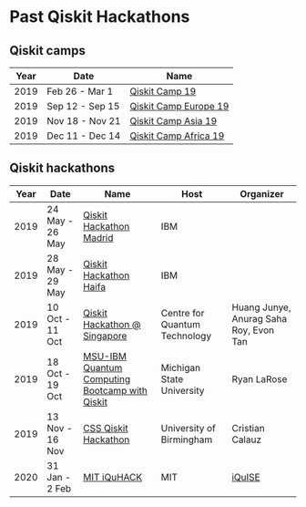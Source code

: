 # Past Qiskit Hackathons

 ## Qiskit camps

 | Year | Date            | Name                  |
 |------|-----------------|-----------------------|
 | 2019 | Feb 26 - Mar 1  | [Qiskit Camp 19](Qiskit%20Camps/Qiskit%20Camp%2019.md)        |
 | 2019 | Sep 12 - Sep 15 | [Qiskit Camp Europe 19](Qiskit%20Camps/Qiskit%20Camp%20Europe%2019.md) |
 | 2019 | Nov 18 - Nov 21 | [Qiskit Camp Asia 19](Qiskit%20Camps/Qiskit%20Camp%20Asia%2019.md)   |
 | 2019 | Dec 11 - Dec 14 | [Qiskit Camp Africa 19](Qiskit%20Camps/Qiskit%20Camp%20Africa%2019.md) |

 ## Qiskit hackathons

 | Year | Date            | Name                                           | Host                          | Organizer                              |
 |------|-----------------|------------------------------------------------|-------------------------------|----------------------------------------|
 | 2019 | 24 May - 26 May | [Qiskit Hackathon Madrid](Qiskit%20Hackathons/Qiskit%20Hackathon%20Madrid.md)                        | IBM                           |                                        |
 | 2019 | 28 May - 29 May | [Qiskit Hackathon Haifa](Qiskit%20Hackathons/Qiskit%20Hackathon%20Haifa.md)                         | IBM                           |                                        |
 | 2019 | 10 Oct - 11 Oct | [Qiskit Hackathon @ Singapore](Qiskit%20Hackathons/Qiskit%20Hackathon%20%40%20Singapore.md)                   | Centre for Quantum Technology | Huang Junye, Anurag Saha Roy, Evon Tan |
 | 2019 | 18 Oct - 19 Oct | [MSU-IBM Quantum Computing Bootcamp with Qiskit](Qiskit%20Hackathons/MSU-IBM%20Quantum%20Computing%20Bootcamp%20with%20Qiskit.md) | Michigan State University     | Ryan LaRose                            |
 | 2019 | 13 Nov - 16 Nov | [CSS Qiskit Hackathon](Qiskit%20Hackathons/CSS%20Qiskit%20Hackathon.md)                           | University of Birmingham      | Cristian Calauz                        |
 | 2020 | 31 Jan - 2 Feb | [MIT iQuHACK](Qiskit%20Hackathons/iQuHACK%202020.md) | MIT | [iQuISE](https://www.iquise.mit.edu/leadership/)
